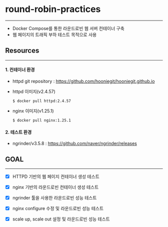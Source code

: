 # round-robin-practices
---
- Docker Compose를 통한 라운드로빈 웹 서버 컨테이너 구축
- 웹 페이지의 트래픽 부하 테스트 목적으로 사용


## Resources
---
#### 1. 컨테이너 환경
- httpd git repository : https://github.com/hooniegit/hooniegit.github.io
- httpd 이미지(v2.4.57)
  
  ```
  $ docker pull httpd:2.4.57
  ```
- nginx 이미지(v1.25.1)
  
  ```
  $ docker pull nginx:1.25.1
  ```

#### 2. 테스트 환경
- ngrinder/v3.5.8 : https://github.com/naver/ngrinder/releases


## GOAL
---
- [x] HTTPD 기반의 웹 페이지 컨테이너 생성 테스트
- [x] nginx 기반의 라운드로빈 컨테이너 생성 테스트
- [x] ngrinder 툴을 사용한 라운드로빈 성능 테스트
- [x] nginx configure 수정 및 라운드로빈 성능 테스트
- [x] scale up, scale out 설정 및 라운드로빈 성능 테스트

